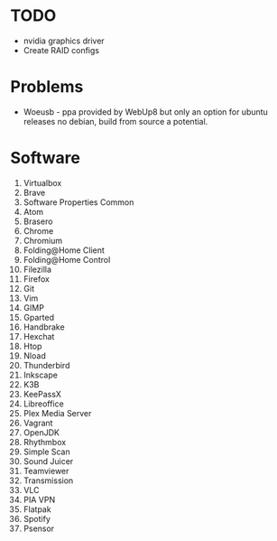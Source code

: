 # TODO
* nvidia graphics driver
* Create RAID configs

# Problems
* Woeusb - ppa provided by WebUp8 but only an option for ubuntu releases no debian, build from source a potential.


# Software
1. Virtualbox
2. Brave
3. Software Properties Common
4. Atom
5. Brasero
6. Chrome
7. Chromium
8. Folding@Home Client
9. Folding@Home Control
10. Filezilla
11. Firefox
12. Git
13. Vim
14. GIMP
15. Gparted
16. Handbrake
17. Hexchat
18. Htop
19. Nload
20. Thunderbird
21. Inkscape
22. K3B
23. KeePassX
24. Libreoffice
25. Plex Media Server
26. Vagrant
27. OpenJDK
28. Rhythmbox
29. Simple Scan
30. Sound Juicer
31. Teamviewer
32. Transmission
33. VLC
34. PIA VPN
35. Flatpak
36. Spotify
37. Psensor 

